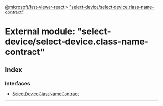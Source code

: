 [@microsoft/fast-viewer-react](../README.md) > ["select-device/select-device.class-name-contract"](../modules/_select_device_select_device_class_name_contract_.md)

# External module: "select-device/select-device.class-name-contract"

## Index

### Interfaces

* [SelectDeviceClassNameContract](../interfaces/_select_device_select_device_class_name_contract_.selectdeviceclassnamecontract.md)

---

